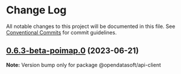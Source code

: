 # Change Log

All notable changes to this project will be documented in this file.
See [Conventional Commits](https://conventionalcommits.org) for commit guidelines.

## [0.6.3-beta-poimap.0](https://github.com/opendatasoft/ods-dataviz-sdk/compare/@opendatasoft/api-client@0.6.2...@opendatasoft/api-client@0.6.3-beta-poimap.0) (2023-06-21)

**Note:** Version bump only for package @opendatasoft/api-client
